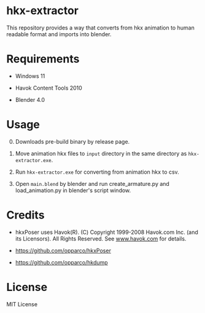 # hkx-extractor

This repository provides a way that converts from hkx animation to human readable format and imports into blender.

# Requirements

- Windows 11

- Havok Content Tools 2010

- Blender 4.0

# Usage

0. Downloads pre-build binary by release page.

1. Move animation hkx files to `input` directory in the same directory as `hkx-extractor.exe`.

2. Run `hkx-extractor.exe` for converting from animation hkx to csv.

3. Open `main.blend` by blender and run create_armature.py and load_animation.py in blender's script window.

# Credits

- hkxPoser uses Havok(R). (C) Copyright 1999-2008 Havok.com Inc. (and its Licensors). All Rights Reserved. See www.havok.com for details.

- https://github.com/opparco/hkxPoser

- https://github.com/opparco/hkdump

# License

MIT License
